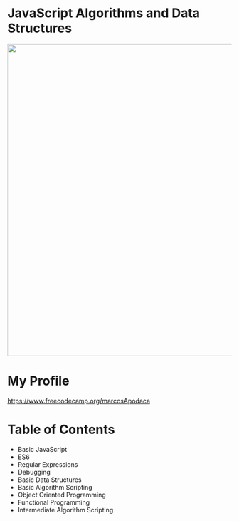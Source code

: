 # JavaScript Algorithms and Data Structures

<img width="700" src="https://www.henleyherald.com/wp-content/uploads/2019/08/66734754_10156176643630988_883564894085971968_o.jpg">

# My Profile 
https://www.freecodecamp.org/marcosApodaca

# Table of Contents
<ul>
<li>Basic JavaScript</li>
<li>ES6</li>
<li>Regular Expressions</li>
<li>Debugging</li>
<li>Basic Data Structures</li>
<li>Basic Algorithm Scripting</li>
<li>Object Oriented Programming</li>
<li>Functional Programming</li>
<li>Intermediate Algorithm Scripting</li>
</ul>
